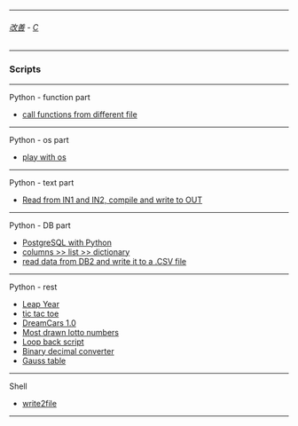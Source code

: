 
---

###### [改善](https://github.com/ttltrk/0C/blob/master/README.MD) - [C](https://github.com/ttltrk/PRG/blob/master/CODING.MD)

---

### Scripts

---

Python - function part

* [call functions from different file](https://github.com/ttltrk/PRG/blob/master/PY/APP/FUNC/FUNC_CALL.MD)

---

Python - os part

* [play with os](https://github.com/ttltrk/PRG/blob/master/PY/APP/OS/OSPY.MD)

---

Python - text part

* [Read from IN1 and IN2, compile and write to OUT](https://github.com/ttltrk/PRG/blob/master/PY/APP/INOUT/INOUT.MD)

---

Python - DB part

* [PostgreSQL with Python](https://github.com/ttltrk/PRG/blob/master/PY/APP/POSPY/POSPY.md)
* [columns >> list >> dictionary](https://github.com/ttltrk/PRG/blob/master/PY/APP/POSPY/POSPY_LI_DIC.MD)
* [read data from DB2 and write it to a .CSV file](https://github.com/ttltrk/PRG/blob/master/PY/APP/DB2CSV/DB2CSV.MD)

---

Python - rest

* [Leap Year](https://github.com/ttltrk/PRG/blob/master/PY/APP/leapYear/leapYear.MD)
* [tic tac toe](https://github.com/ttltrk/PRG/blob/master/PY/APP/TTT/TTT.md)
* [DreamCars 1.0](https://github.com/ttltrk/PRG/blob/master/PY/APP/DC/DC.MD)
* [Most drawn lotto numbers](https://github.com/ttltrk/PRG/blob/master/PY/APP/EJ/SC_EJ.MD)
* [Loop back script](https://github.com/ttltrk/PRG/blob/master/PY/APP/LB/LB.MD)
* [Binary decimal converter](https://github.com/ttltrk/PRG/tree/master/PY/APP/BIN)
* [Gauss table](https://github.com/ttltrk/PRG/tree/master/PY/APP/GT)

---

Shell

* [write2file](https://github.com/ttltrk/PRG/blob/master/SHELL/SCRIPTS/write2file.sh)

---
